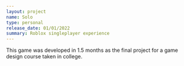 ```yaml
---
layout: project
name: Solo
type: personal
release_date: 01/01/2022
summary: Roblox singleplayer experience
---
```


This game was developed in 1.5 months as the final project for a game design course taken in college.